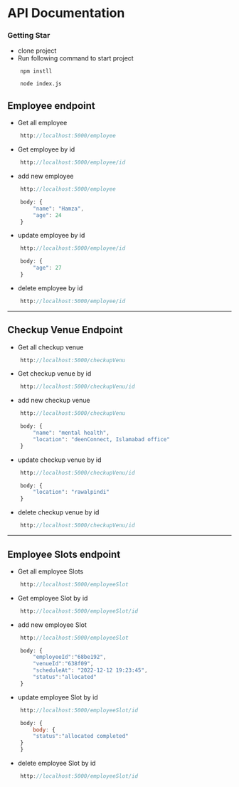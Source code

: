 # API Documentation

### Getting Star
*  clone project
*  Run following command to start project
```
    npm instll

    node index.js
```



## Employee endpoint
* Get all employee
```javascript
    http://localhost:5000/employee
```

* Get employee by id
```javascript
    http://localhost:5000/employee/id
```
* add new employee
```javascript
    http://localhost:5000/employee

    body: {
        "name": "Hamza",
        "age": 24
    }
```

* update employee by id
```javascript
    http://localhost:5000/employee/id

    body: {
        "age": 27
    }
```

* delete employee by id
```javascript
    http://localhost:5000/employee/id
```

---

## Checkup Venue Endpoint

* Get all checkup venue
```javascript
    http://localhost:5000/checkupVenu
```

* Get checkup venue by id
```javascript
    http://localhost:5000/checkupVenu/id
```
* add new checkup venue
```javascript
    http://localhost:5000/checkupVenu

    body: {
        "name": "mental health",
        "location": "deenConnect, Islamabad office"
    }
```

* update checkup venue by id
```javascript
    http://localhost:5000/checkupVenu/id

    body: {
        "location": "rawalpindi"
    }
```

* delete checkup venue by id
```javascript
    http://localhost:5000/checkupVenu/id
```

---

## Employee Slots endpoint
* Get all employee Slots
```javascript
    http://localhost:5000/employeeSlot
```

* Get employee Slot by id
```javascript
    http://localhost:5000/employeeSlot/id
```
* add new employee Slot
```javascript
    http://localhost:5000/employeeSlot

    body: {
        "employeeId":"68be192",
        "venueId":"638f09",
        "scheduleAt": "2022-12-12 19:23:45",
        "status":"allocated"
    }
```

* update employee Slot by id
```javascript
    http://localhost:5000/employeeSlot/id

    body: {
        body: {
        "status":"allocated completed"
    }
    }
```

* delete employee Slot by id
```javascript
    http://localhost:5000/employeeSlot/id
```
